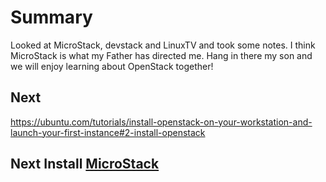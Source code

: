 # Summary

Looked at MicroStack, devstack and LinuxTV and took some notes.  I think MicroStack is what my Father has directed me.  Hang in there my son and we will enjoy learning about OpenStack together!

## Next

<https://ubuntu.com/tutorials/install-openstack-on-your-workstation-and-launch-your-first-instance#2-install-openstack>

## Next Install **[MicroStack](./microstack/Install_microstack.md)**
